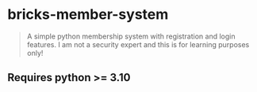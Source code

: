 # bricks-member-system
> A simple python membership system with registration and login features. I am not a security expert and this is for learning purposes only! 

## Requires python >= 3.10
